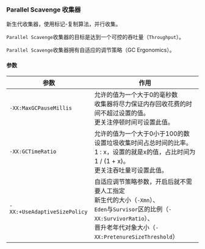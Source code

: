 ### Parallel Scavenge 收集器

新生代收集器，使用标记-复制算法，并行收集。

`Parallel Scavenge`收集器的目标是达到一个可控的吞吐量（`Throughput`）。

`Parallel Scavenge`收集器拥有自适应的调节策略（GC Ergonomics）。

#### 参数

| 参数                         | 作用                                                         |
| ---------------------------- | ------------------------------------------------------------ |
| `-XX:MaxGCPauseMillis`       | 允许的值为一个大于0的毫秒数<br />收集器将尽力保证内存回收花费的时间不超过设置的值。<br />更关注停顿时间可设置此值。 |
| `-XX:GCTimeRatio`            | 允许的值为一个大于0小于100的数<br />设置垃圾收集时间占总时间的比率。<br />1 : x，设置的就是x的值，占比时间为 1 / (1 + x)。<br />更关注吞吐量可设置此值。 |
| `-XX:+UseAdaptiveSizePolicy` | 自适应调节策略参数，开启后就不需要人工指定<br />新生代的大小（`-Xmn`）、<br />`Eden`与`Survisor`区的比例（`-XX:SurvivorRatio`）、<br />晋升老年代对象大小（`-XX:PretenureSizeThreshold`） |

